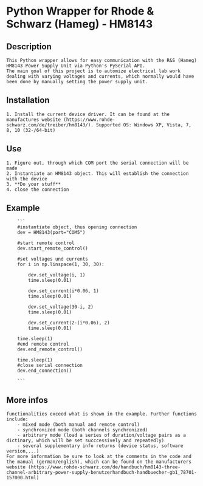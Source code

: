 # Python Wrapper for Rhode & Schwarz (Hameg) - HM8143

## Description
    This Python wrapper allows for easy communication with the R&S (Hameg) HM8143 Power Supply Unit via Python's PySerial API.
    The main goal of this project is to automize electrical lab work dealing with varying voltages and currents, which normally would have
    been done by manually setting the power supply unit.

## Installation
    1. Install the current device driver. It can be found at the manufactures website (https://www.rohde-schwarz.com/de/treiber/hm8143/). Supported OS: Windows XP, Vista, 7, 8, 10 (32-/64-bit)
    
## Use
    1. Figure out, through which COM port the serial connection will be made
    2. Instantiate an HM8143 object. This will establish the connection with the device
    3. **Do your stuff**
    4. close the connection

## Example

        ``` 
        #instantiate object, thus opening connection
        dev = HM8143(port="COM5")

        #start remote control
        dev.start_remote_control()

        #set voltages und currents
        for i in np.linspace(1, 30, 30):
    
            dev.set_voltage(i, 1)
            time.sleep(0.01)
    
            dev.set_current(i*0.06, 1)
            time.sleep(0.01)
    
            dev.set_voltage(30-i, 2)
            time.sleep(0.01)
    
            dev.set_current(2-(i*0.06), 2)
            time.sleep(0.01)
        
        time.sleep(1)
        #end remote control
        dev.end_remote_control()
    
        time.sleep(1)
        #close serial connection
        dev.end_connection()

        ```
## More infos
    functionalities exceed what is shown in the example. Further functions include: 
        - mixed mode (both manual and remote control)
        - synchronized mode (both channels synchronized)
        - arbitrary mode (load a series of duration/voltage pairs as a dictinary, which will be set succcessively and repeatedly)
        - several supplementary info returns (device status, software version,...)
    For more information be sure to look at the comments in the code and the manual (german/english), which can be found on the manufacturers website (https://www.rohde-schwarz.com/de/handbuch/hm8143-three-channel-arbitrary-power-supply-benutzerhandbuch-handbuecher-gb1_78701-157000.html)
